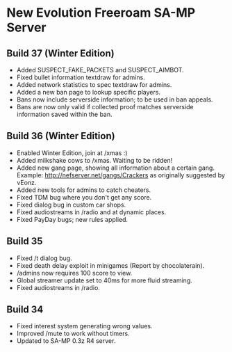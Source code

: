 New Evolution Freeroam SA-MP Server
===================================

Build 37 (Winter Edition)
--------
- Added SUSPECT_FAKE_PACKETS and SUSPECT_AIMBOT.
- Fixed bullet information textdraw for admins.
- Added network statistics to spec textdraw for admins.
- Added a new ban page to lookup specific players.
- Bans now include serverside information; to be used in ban appeals.
- Bans are now only valid if collected proof matches serverside information saved within the ban.

Build 36 (Winter Edition)
--------
- Enabled Winter Edition, join at /xmas :)
- Added milkshake cows to /xmas. Waiting to be ridden!
- Added new gang page, showing all information about a certain gang. Example: http://nefserver.net/gangs/Crackers as originally suggested by vEonz.
- Added new tools for admins to catch cheaters.
- Fixed TDM bug where you don't get any score.
- Fixed dialog bug in custom car shops.
- Fixed audiostreams in /radio and at dynamic places.
- Fixed PayDay bugs; new rules applied.

Build 35
--------
- Fixed /t dialog bug.
- Fixed death delay exploit in minigames (Report by chocolaterain).
- /admins now requires 100 score to view.
- Global streamer update set to 40ms for more fluid streaming.
- Fixed audiostreams in /radio.

Build 34
--------
- Fixed interest system generating wrong values.
- Improved /mute to work without timers.
- Updated to SA-MP 0.3z R4 server.